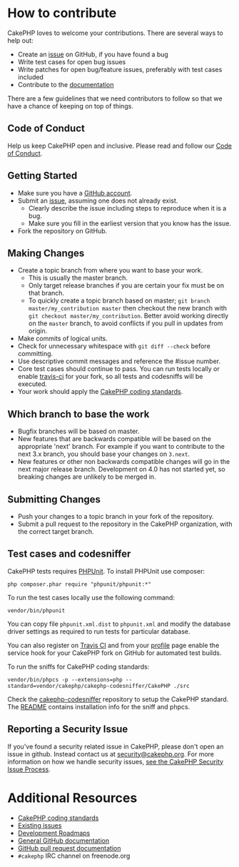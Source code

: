 # How to contribute

CakePHP loves to welcome your contributions. There are several ways to help out:

* Create an [issue](https://github.com/cakephp/cakephp/issues) on GitHub, if you have found a bug
* Write test cases for open bug issues
* Write patches for open bug/feature issues, preferably with test cases included
* Contribute to the [documentation](https://github.com/cakephp/docs)

There are a few guidelines that we need contributors to follow so that we have a
chance of keeping on top of things.

## Code of Conduct

Help us keep CakePHP open and inclusive. Please read and follow our [Code of Conduct](https://github.com/cakephp/code-of-conduct/blob/master/CODE_OF_CONDUCT.md).

## Getting Started

* Make sure you have a [GitHub account](https://github.com/signup/free).
* Submit an [issue](https://github.com/cakephp/cakephp/issues), assuming one does not already exist.
  * Clearly describe the issue including steps to reproduce when it is a bug.
  * Make sure you fill in the earliest version that you know has the issue.
* Fork the repository on GitHub.

## Making Changes

* Create a topic branch from where you want to base your work.
  * This is usually the master branch.
  * Only target release branches if you are certain your fix must be on that
    branch.
  * To quickly create a topic branch based on master; `git branch
    master/my_contribution master` then checkout the new branch with `git
    checkout master/my_contribution`. Better avoid working directly on the
    `master` branch, to avoid conflicts if you pull in updates from origin.
* Make commits of logical units.
* Check for unnecessary whitespace with `git diff --check` before committing.
* Use descriptive commit messages and reference the #issue number.
* Core test cases should continue to pass. You can run tests locally or enable
  [travis-ci](https://travis-ci.org/) for your fork, so all tests and codesniffs
  will be executed.
* Your work should apply the [CakePHP coding standards](http://book.cakephp.org/3.0/en/contributing/cakephp-coding-conventions.html).

## Which branch to base the work

* Bugfix branches will be based on master.
* New features that are backwards compatible will be based on the appropriate 'next' branch. For example if you want to contribute to the next 3.x branch, you should base your changes on `3.next`.
* New features or other non backwards compatible changes will go in the next major release branch. Development on 4.0 has not started yet, so breaking changes are unlikely to be merged in.

## Submitting Changes

* Push your changes to a topic branch in your fork of the repository.
* Submit a pull request to the repository in the CakePHP organization, with the
  correct target branch.

## Test cases and codesniffer

CakePHP tests requires [PHPUnit](https://phpunit.de/manual/current/en/installation.html).
To install PHPUnit use composer:

    php composer.phar require "phpunit/phpunit:*"

To run the test cases locally use the following command:

    vendor/bin/phpunit

You can copy file `phpunit.xml.dist` to `phpunit.xml` and modify the database
driver settings as required to run tests for particular database.

You can also register on [Travis CI](https://travis-ci.org/) and from your
[profile](https://travis-ci.org/profile) page enable the service hook for your
CakePHP fork on GitHub for automated test builds.

To run the sniffs for CakePHP coding standards:

    vendor/bin/phpcs -p --extensions=php --standard=vendor/cakephp/cakephp-codesniffer/CakePHP ./src

Check the [cakephp-codesniffer](https://github.com/cakephp/cakephp-codesniffer)
repository to setup the CakePHP standard. The [README](https://github.com/cakephp/cakephp-codesniffer/blob/master/README.md) contains installation info
for the sniff and phpcs.

## Reporting a Security Issue

If you've found a security related issue in CakePHP, please don't open an issue in github. Instead contact us at security@cakephp.org. For more information on how we handle security issues, [see the CakePHP Security Issue Process](http://book.cakephp.org/3.0/en/contributing/tickets.html#reporting-security-issues).

# Additional Resources

* [CakePHP coding standards](http://book.cakephp.org/3.0/en/contributing/cakephp-coding-conventions.html)
* [Existing issues](https://github.com/cakephp/cakephp/issues)
* [Development Roadmaps](https://github.com/cakephp/cakephp/wiki#roadmaps)
* [General GitHub documentation](https://help.github.com/)
* [GitHub pull request documentation](https://help.github.com/articles/creating-a-pull-request/)
* `#cakephp` IRC channel on freenode.org
